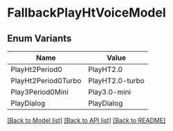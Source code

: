 # FallbackPlayHtVoiceModel

## Enum Variants

| Name | Value |
|---- | -----|
| PlayHt2Period0 | PlayHT2.0 |
| PlayHt2Period0Turbo | PlayHT2.0-turbo |
| Play3Period0Mini | Play3.0-mini |
| PlayDialog | PlayDialog |


[[Back to Model list]](../README.md#documentation-for-models) [[Back to API list]](../README.md#documentation-for-api-endpoints) [[Back to README]](../README.md)


